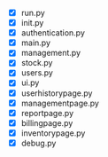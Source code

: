 - [x] run.py
- [x] init.py
- [x] authentication.py
- [x] main.py
- [x] management.py
- [x] stock.py
- [x] users.py
- [x] ui.py
- [x] userhistorypage.py
- [x] managementpage.py
- [x] reportpage.py
- [x] billingpage.py
- [x] inventorypage.py
- [x] debug.py
